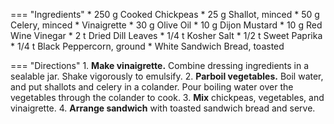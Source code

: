 === "Ingredients"
    * 250 g Cooked Chickpeas
    * 25 g Shallot, minced
    * 50 g Celery, minced
    * Vinaigrette
        * 30 g Olive Oil
        * 10 g Dijon Mustard
        * 10 g Red Wine Vinegar
        * 2 t Dried Dill Leaves
        * 1/4 t Kosher Salt
        * 1/2 t Sweet Paprika
        * 1/4 t Black Peppercorn, ground
    * White Sandwich Bread, toasted

=== "Directions"
    1. **Make vinaigrette.** Combine dressing ingredients in a sealable jar. Shake vigorously to emulsify.
    2. **Parboil vegetables.** Boil water, and put shallots and celery in a colander. Pour boiling water over the vegetables through the colander to cook.
    3. **Mix** chickpeas, vegetables, and vinaigrette.
    4. **Arrange sandwich** with toasted sandwich bread and serve.

[^deb]:
    Perelman, Deb. ["Smashed Chickpea Salad."](https://smittenkitchen.com/2009/01/smashed-chickpea-salad/) *Smitten Kitchen.* 19 January 2009.
